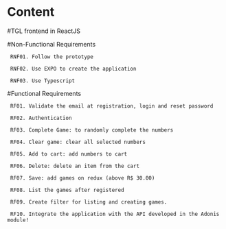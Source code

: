 # Content

#TGL frontend in ReactJS

#Non-Functional Requirements

     RNF01. Follow the prototype

     RNF02. Use EXPO to create the application

     RNF03. Use Typescript

#Functional Requirements

     RF01. Validate the email at registration, login and reset password

     RF02. Authentication

     RF03. Complete Game: to randomly complete the numbers

     RF04. Clear game: clear all selected numbers

     RF05. Add to cart: add numbers to cart

     RF06. Delete: delete an item from the cart

     RF07. Save: add games on redux (above R$ 30.00)

     RF08. List the games after registered

     RF09. Create filter for listing and creating games.

     RF10. Integrate the application with the API developed in the Adonis module!
